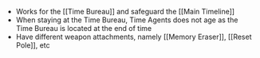 - Works for the [[Time Bureau]] and safeguard the [[Main Timeline]]
- When staying at the Time Bureau, Time Agents does not age as the Time Bureau is located at the end of time
- Have different weapon attachments, namely [[Memory Eraser]], [[Reset Pole]], etc













